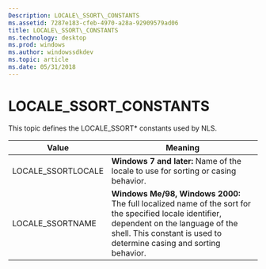 ```yaml
---
Description: LOCALE\_SSORT\_CONSTANTS
ms.assetid: 7287e183-cfeb-4970-a28a-92909579ad06
title: LOCALE\_SSORT\_CONSTANTS
ms.technology: desktop
ms.prod: windows
ms.author: windowssdkdev
ms.topic: article
ms.date: 05/31/2018
---
```


# LOCALE\_SSORT\_CONSTANTS

This topic defines the LOCALE\_SSORT\* constants used by NLS.



| Value               | Meaning                                                                                                                                                                                                           |
|---------------------|-------------------------------------------------------------------------------------------------------------------------------------------------------------------------------------------------------------------|
| LOCALE\_SSORTLOCALE | **Windows 7 and later:** Name of the locale to use for sorting or casing behavior.                                                                                                                                |
| LOCALE\_SSORTNAME   | **Windows Me/98, Windows 2000:** The full localized name of the sort for the specified locale identifier, dependent on the language of the shell. This constant is used to determine casing and sorting behavior. |



 

 

 



